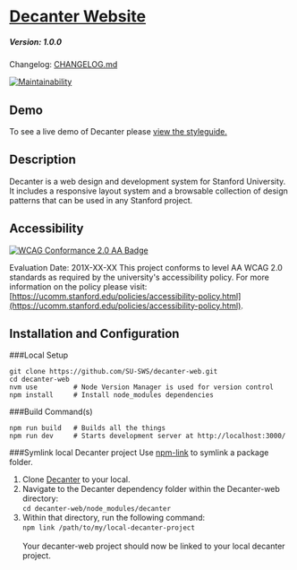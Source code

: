 # [Decanter Website](https://github.com/SU-SWS/decanter-website)
##### Version: 1.0.0

Changelog: [CHANGELOG.md](CHANGELOG.md)

[![Maintainability](https://api.codeclimate.com/v1/badges/5ad9555da4ffa2086204/maintainability)](https://codeclimate.com/github/SU-SWS/decanter/maintainability)

Demo
---

To see a live demo of Decanter please [view the styleguide.](https://decanter.stanford.edu)

Description
---

Decanter is a web design and development system for Stanford University.
It includes a responsive layout system and a browsable collection of design patterns
that can be used in any Stanford project.

Accessibility
---
[![WCAG Conformance 2.0 AA Badge](https://www.w3.org/WAI/wcag2AA-blue.png)](https://www.w3.org/TR/WCAG20/)

Evaluation Date: 201X-XX-XX
This project conforms to level AA WCAG 2.0 standards as required by the university's accessibility policy. For more information on the policy please visit: [https://ucomm.stanford.edu/policies/accessibility-policy.html](https://ucomm.stanford.edu/policies/accessibility-policy.html).

Installation and Configuration
---
###Local Setup
```
git clone https://github.com/SU-SWS/decanter-web.git
cd decanter-web
nvm use         # Node Version Manager is used for version control
npm install     # Install node_modules dependencies
```

###Build Command(s)
```
npm run build   # Builds all the things
npm run dev     # Starts development server at http://localhost:3000/
```

###Symlink local Decanter project
Use [npm-link](https://docs.npmjs.com/cli/link) to symlink a package folder.

1. Clone [Decanter](https://github.com/SU-SWS/decanter) to your local.
2. Navigate to the Decanter dependency folder within the Decanter-web directory:\
``
cd decanter-web/node_modules/decanter
``
3. Within that directory, run the following command:\
``
npm link /path/to/my/local-decanter-project
``
\
\
Your decanter-web project should now be linked to your local decanter project.
